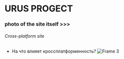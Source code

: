 # URUS PROGECT 
### photo of the site itself >>>
###### Cross-platform site
- На что влияет кроссплатформенность?
![Frame 3](https://github.com/user-attachments/assets/0f9a9069-ec2c-45a8-88d5-40ba9ef92bb2)
